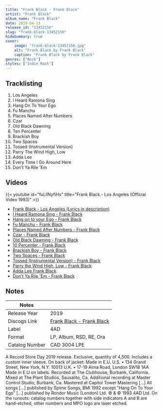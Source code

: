 ```yaml
---
title: "Frank Black - Frank Black"
artist: "Frank Black"
album_name: "Frank Black"
date: 2019-04-13
release_id: "13452156"
slug: "frank-black-13452156"
hideSummary: true
cover:
    image: "frank-black-13452156.jpg"
    alt: "Frank Black by Frank Black"
    caption: "Frank Black by Frank Black"
genres: ["Rock"]
styles: ["Indie Rock"]
---
```


## Tracklisting
1. Los Angeles
2. I Heard Ramona Sing
3. Hang On To Your Ego
4. Fu Manchu
5. Places Named After Numbers
6. Czar
7. Old Black Dawning
8. Ten Percenter
9. Brackish Boy
10. Two Spaces
11. Tossed (Instrumental Version)
12. Parry The Wind High, Low
13. Adda Lee
14. Every Time I Go Around Here
15. Don't Ya Rile 'Em

## Videos
{{< youtube id="fuLllNyfiHs" title="Frank Black.- Los Angeles (Official Video 1993)" >}}
- [Frank Black - Los Angeles (Lyrics in description)](https://www.youtube.com/watch?v=HymVbqTlL58)
- [I Heard Ramona Sing - Frank Black](https://www.youtube.com/watch?v=RYfUuXmdrgk)
- [Hang on to your Ego - Frank Black](https://www.youtube.com/watch?v=VIiYJRO7HAI)
- [Fu Manchu - Frank Black](https://www.youtube.com/watch?v=4Ou9S-qE4BA)
- [Places Named After Numbers - Frank Black](https://www.youtube.com/watch?v=YW1nbALCBlk)
- [Czar - Frank Black](https://www.youtube.com/watch?v=mccxj_l3lME)
- [Old Black Dawning - Frank Black](https://www.youtube.com/watch?v=FUFFzn3qP1A)
- [10 Percenter - Frank Black](https://www.youtube.com/watch?v=kfhc0frCr6M)
- [Brackish Boy - Frank Black](https://www.youtube.com/watch?v=1wj-kBMPDkc)
- [Two Spaces - Frank Black](https://www.youtube.com/watch?v=5zOEyOvaEYU)
- [Tossed (Instrumental Version) - Frank Black](https://www.youtube.com/watch?v=WWTcw3N6jGk)
- [Parry the Wind High, Low - Frank Black](https://www.youtube.com/watch?v=gyu8dpLZtEo)
- [Adda Lee   Frank Black](https://www.youtube.com/watch?v=btZ0kRsTkTQ)
- [Don't Ya Rile 'Em - Frank Black](https://www.youtube.com/watch?v=GE9MNA_C-Ts)


## Notes

| Notes          |             |
| ---------------| ----------- |
| Release Year   | 2019 |
| Discogs Link   | [Frank Black - Frank Black](https://www.discogs.com/release/13452156-Frank-Black-Frank-Black) |
| Label          | 4AD |
| Format         | LP, Album, RSD, RE, Ora |
| Catalog Number | CAD 3004 LPE |

A Record Store Day 2019 release. Exclusive, quantity of 4,500. Includes a custom inner sleeve.  On back of jacket: Made in E.U. U.S. • 134 Grand Street, New York, N.Y. 10013 U.K. • 17-19 Alma Road, London SW18 1AA  Made in E.U on labels.  Recorded at The Clubhouse, Burbank, California. Mixed at The Plant Studios, Sausalito, Ca. Additional recording at Master Control Studio, Burbank, Ca. Mastered at Capitol Tower Mastering [...]  All songs [...] published by Spime Songs, BMI 1992 except "Hang On To Your Ego" [...] published by Rondor Music (London) Ltd.  ℗ & © 1993 4AD Ltd.  On the runouts: catalog numbers together with side indicators A and B are hand-etched, other numbers and MPO logo are laser etched.


